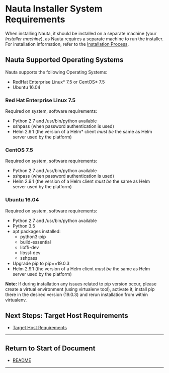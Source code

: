 # Nauta Installer System Requirements 

When installing Nauta, it should be installed on a separate machine (your _Installer machine_), as Nauta requires a separate machine to run the installer. For installation information, refer to the [Installation Process](../Installation_Process/IP.md).

## Nauta Supported Operating Systems

Nauta supports the following Operating Systems: 
  * RedHat Enterprise Linux* 7.5 or CentOS* 7.5
  * Ubuntu 16.04
   
### Red Hat Enterprise Linux 7.5

Required on system, software requirements:
  * Python 2.7 and /usr/bin/python available
  * sshpass (when password authentication is used)
  * Helm 2.9.1 (the version of a Helm* client _must be_ the same as Helm server used by the platform)
   
### CentOS 7.5

Required on system, software requirements:
  * Python 2.7 and /usr/bin/python available
  * sshpass (when password authentication is used)
  * Helm 2.9.1 (the version of a Helm client _must be_ the same as Helm server used by the platform)
  
### Ubuntu 16.04

Required on system, software requirements:
  * Python 2.7 and /usr/bin/python available
  * Python 3.5
  * apt packages installed:
    - python3-pip
    - build-essential
    - libffi-dev
    - libssl-dev
    - sshpass
  * Upgrade pip to pip==19.0.3
  * Helm 2.9.1 (the version of a Helm client _must be_ the same as Helm server used by the platform)

**Note:** If during installation any issues related to pip version occur, please create a virtual environment (using
virtualenv tool), activate it, install pip there in the desired version (19.0.3) and rerun installation
 from within virtualenv.

## Next Steps: Target Host Requirements

* [Target Host Requirements](../Target_Host_Requirements/THR.md)

----------------------

## Return to Start of Document

* [README](../README.md)

----------------------




